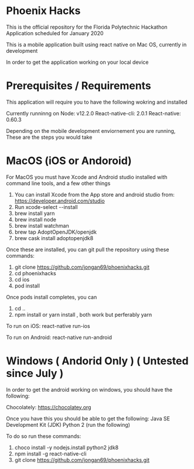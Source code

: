 # Phoenix Hacks
This is the official repository for the Florida Polytechnic Hackathon Application
scheduled for January 2020

This is a mobile application built using react native on Mac OS, currently in development

In order to get the application working on your local device

# Prerequisites / Requirements
This application will require you to have the following wokring and installed

Currently runninng on
Node: v12.2.0
React-native-cli: 2.0.1
React-native: 0.60.3

Depending on the mobile development enviornement you are running, These are the steps you would take

# MacOS (iOS or Andoroid)

For MacOS you must have Xcode and Android studio installed with command line tools, and a few other things

1. You can install Xcode from the App store and android studio from: https://developer.android.com/studio
2. Run xcode-select --install 
3. brew install yarn
4. brew install node
5. brew install watchman
6. brew tap AdoptOpenJDK/openjdk
7. brew cask install adoptopenjdk8

Once these are installed, you can git pull the repository using these commands:

1. git clone https://github.com/jongan69/phoenixhacks.git
2. cd phoenixhacks
3. cd ios
4. pod install

Once pods install completes, you can 
1. cd ..
2. npm install or yarn install , both work but perferably yarn

To run on iOS:
react-native run-ios 

To run on Android:
react-native run-android


# Windows ( Andorid Only ) ( Untested since July )

In order to get the android working on windows, you should have the following:

Chocolately:
https://chocolatey.org

Once you have this you should be able to get the following:
Java SE Development Kit (JDK)
Python 2 (run the following)

To do so run these commands:
1. choco install -y nodejs.install python2 jdk8
2. npm install -g react-native-cli
3. git clone https://github.com/jongan69/phoenixhacks.git


